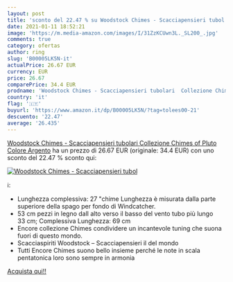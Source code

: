 ```yaml
---
layout: post
title: 'sconto del 22.47 % su Woodstock Chimes - Scacciapensieri tubol  '
date: 2021-01-11 18:52:21
image: 'https://m.media-amazon.com/images/I/31ZzKCUwn3L._SL200_.jpg'
comments: true
category: ofertas
author: ring
slug: 'B00005LK5N-it'
actualPrice: 26.67 EUR
currency: EUR
price: 26.67
comparePrice: 34.4 EUR
prodname: 'Woodstock Chimes - Scacciapensieri tubolari  Collezione Chimes of Pluto  Colore Argento'
country: 'it'
flag: '🇮🇹'
buyurl: 'https://www.amazon.it/dp/B00005LK5N/?tag=tolees00-21'
descuento: '22.47'
average: '26.435'
---
```


[Woodstock Chimes - Scacciapensieri tubolari  Collezione Chimes of Pluto  Colore Argento](https://www.amazon.it/dp/B00005LK5N/?tag=tolees00-21) ha un prezzo di 26.67 EUR (originale: 34.4 EUR) con uno sconto del 22.47 % sconto qui:

[![Woodstock Chimes - Scacciapensieri tubol](https://m.media-amazon.com/images/I/31ZzKCUwn3L._SL200_.jpg)](https://www.amazon.it/dp/B00005LK5N/?tag=tolees00-21)

ℹ️:

- Lunghezza complessiva: 27 "chime Lunghezza è misurata dalla parte superiore della spago per fondo di Windcatcher.
- 53 cm pezzi in legno dall alto verso il basso del vento tubo più lungo 33 cm; Complessiva Lunghezza: 69 cm
- Encore collezione Chimes condividere un incantevole tuning che suona fuori di questo mondo.
- Scacciaspiriti Woodstock – Scacciapensieri il del mondo
- Tutti Encore Chimes suono bello insieme perché le note in scala pentatonica loro sono sempre in armonia

[Acquista qui!!](https://www.amazon.it/dp/B00005LK5N/?tag=tolees00-21)
